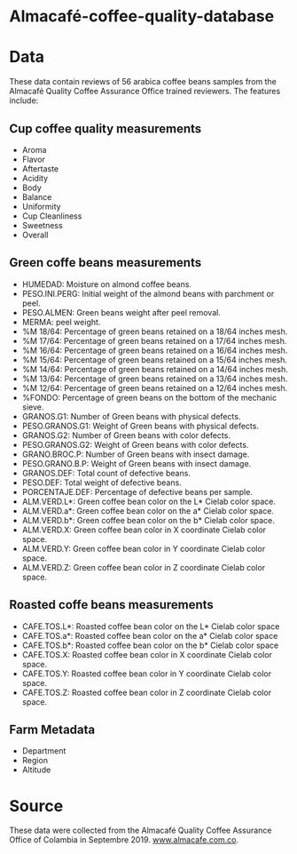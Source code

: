 # Almacafé-coffee-quality-database

# Data
These data contain reviews of 56 arabica coffee beans samples from the Almacafé Quality Coffee Assurance Office trained reviewers. The features include:

## Cup coffee quality measurements
* Aroma
* Flavor
* Aftertaste
* Acidity
* Body
* Balance
* Uniformity
* Cup Cleanliness
* Sweetness
* Overall

## Green coffe beans measurements
* HUMEDAD: Moisture on almond coffee beans.
* PESO.INI.PERG: Initial weight of the almond beans with parchment or peel.
* PESO.ALMEN: Green beans weight after peel removal.
* MERMA: peel weight.
* %M 18/64: Percentage of green beans retained on a 18/64 inches mesh.
* %M 17/64: Percentage of green beans retained on a 17/64 inches mesh.
* %M 16/64: Percentage of green beans retained on a 16/64 inches mesh.
* %M 15/64: Percentage of green beans retained on a 15/64 inches mesh.
* %M 14/64: Percentage of green beans retained on a 14/64 inches mesh.
* %M 13/64: Percentage of green beans retained on a 13/64 inches mesh.
* %M 12/64: Percentage of green beans retained on a 12/64 inches mesh.
* %FONDO: Percentage of green beans on the bottom of the mechanic sieve.
* GRANOS.G1: Number of Green beans with physical defects.
* PESO.GRANOS.G1: Weight of Green beans with physical defects.
* GRANOS.G2: Number of Green beans with color defects.
* PESO.GRANOS.G2: Weight of Green beans with color defects.
* GRANO.BROC.P: Number of Green beans with insect damage.
* PESO.GRANO.B.P: Weight of Green beans with insect damage.
* GRANOS.DEF: Total count of defective beans.
* PESO.DEF: Total weight of defective beans.
* PORCENTAJE.DEF: Percentage of defective beans per sample.
* ALM.VERD.L*: Green coffee bean color on the L* Cielab color space.
* ALM.VERD.a*: Green coffee bean color on the a* Cielab color space.
* ALM.VERD.b*: Green coffee bean color on the b* Cielab color space.
* ALM.VERD.X: Green coffee bean color in X coordinate Cielab color space.
* ALM.VERD.Y: Green coffee bean color in Y coordinate Cielab color space.
* ALM.VERD.Z: Green coffee bean color in Z coordinate Cielab color space.

## Roasted coffe beans measurements
* CAFE.TOS.L*: Roasted coffee bean color on the L* Cielab color space
* CAFE.TOS.a*: Roasted coffee bean color on the a* Cielab color space
* CAFE.TOS.b*: Roasted coffee bean color on the b* Cielab color space
* CAFE.TOS.X: Roasted coffee bean color in X coordinate Cielab color space.
* CAFE.TOS.Y: Roasted coffee bean color in Y coordinate Cielab color space.
* CAFE.TOS.Z: Roasted coffee bean color in Z coordinate Cielab color space.

## Farm Metadata
* Department
* Region
* Altitude

# Source

These data were collected from the Almacafé Quality Coffee Assurance Office of Colambia in Septembre 2019. www.almacafe.com.co.
